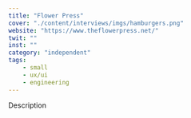 ```yaml
---
title: "Flower Press"
cover: "./content/interviews/imgs/hamburgers.png"
website: "https://www.theflowerpress.net/"
twit: ""
inst: ""
category: "independent"
tags:
    - small
    - ux/ui
    - engineering
---
```


Description

